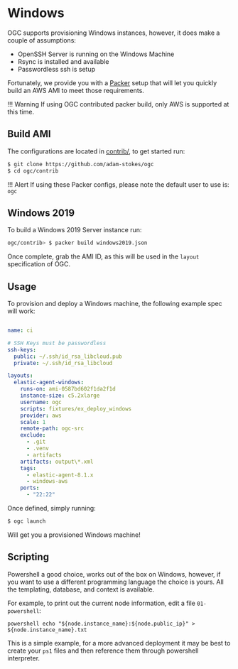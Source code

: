 # Windows

OGC supports provisioning Windows instances, however, it does make a couple of assumptions:

* OpenSSH Server is running on the Windows Machine
* Rsync is installed and available
* Passwordless ssh is setup

Fortunately, we provide you with a [Packer](https://packer.io) setup that will let you 
quickly build an AWS AMI to meet those requirements.

!!! Warning
    If using OGC contributed packer build, only AWS is supported at this time.

## Build AMI

The configurations are located in [contrib/](https://github.com/adam-stokes/ogc/contrib), to get started run:

``` sh
$ git clone https://github.com/adam-stokes/ogc
$ cd ogc/contrib
```

!!! Alert
    If using these Packer configs, please note the default user to use is: `ogc`

## Windows 2019

To build a Windows 2019 Server instance run:

``` sh
ogc/contrib> $ packer build windows2019.json
```

Once complete, grab the AMI ID, as this will be used in the `layout` specification of OGC.

## Usage

To provision and deploy a Windows machine, the following example spec will work:

``` yaml

name: ci

# SSH Keys must be passwordless
ssh-keys:
  public: ~/.ssh/id_rsa_libcloud.pub
  private: ~/.ssh/id_rsa_libcloud

layouts:
  elastic-agent-windows: 
    runs-on: ami-0587bd602f1da2f1d
    instance-size: c5.2xlarge
    username: ogc
    scripts: fixtures/ex_deploy_windows
    provider: aws
    scale: 1
    remote-path: ogc-src
    exclude:
      - .git
      - .venv
      - artifacts
    artifacts: output\*.xml
    tags:
      - elastic-agent-8.1.x
      - windows-aws
    ports:
      - "22:22"
```

Once defined, simply running:

``` sh
$ ogc launch
```

Will get you a provisioned Windows machine!

## Scripting

Powershell a good choice, works out of the box on Windows, however, if you want to use a different programming 
language the choice is yours. All the templating, database, and context is available.

For example, to print out the current node information, edit a file `01-powershell`:

```
powershell echo "${node.instance_name}:${node.public_ip}" > ${node.instance_name}.txt
```

This is a simple example, for a more advanced deployment it may be best to create 
your `ps1` files and then reference them through powershell interpreter.